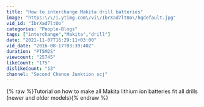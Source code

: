 ```yaml
---
title: "How to interchange Makita drill batteries"
image: "https:\/\/i.ytimg.com\/vi\/IbrXad7ltUo\/hqdefault.jpg"
vid_id: "IbrXad7ltUo"
categories: "People-Blogs"
tags: ["interchange","Makita","drill"]
date: "2021-11-07T16:29:11+03:00"
vid_date: "2016-08-17T03:39:40Z"
duration: "PT5M2S"
viewcount: "25745"
likeCount: "175"
dislikeCount: "13"
channel: "Second Chance Junktion scj"
---
```

{% raw %}Tutorial on how to make all Makita lithium ion batteries fit all drills (newer and older models){% endraw %}
